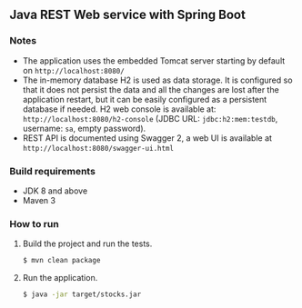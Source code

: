## Java REST Web service with Spring Boot

### Notes
* The application uses the embedded Tomcat server starting by default on `http://localhost:8080/`
* The in-memory database H2 is used as data storage. It is configured so that it does not persist the data and all the changes are lost after the application restart, but it can be easily configured as a persistent database if needed. H2 web console is available at: `http://localhost:8080/h2-console` (JDBC URL: `jdbc:h2:mem:testdb`, username: `sa`, empty password).
* REST API is documented using Swagger 2, a web UI is available at `http://localhost:8080/swagger-ui.html` 

### Build requirements
* JDK 8 and above
* Maven 3

### How to run
1. Build the project and run the tests.

    ```bash
    $ mvn clean package
    ```

2. Run the application.

    ```bash
    $ java -jar target/stocks.jar
    ```